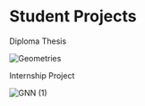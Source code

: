 # Student Projects

Diploma Thesis



![Geometries](https://github.com/k-kovani/Student_Projects/assets/156211331/ca7b870a-f922-47b3-930c-006c37069ca6)



Internship Project



![GNN (1)](https://github.com/k-kovani/Student_Projects/assets/156211331/ad391b37-6ea8-4bc0-be0c-cbe69d41164b)




